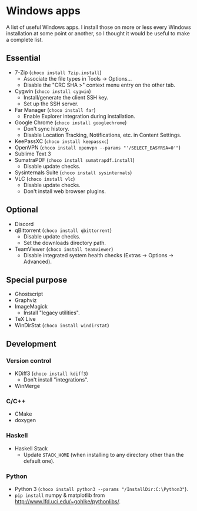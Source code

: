 Windows apps
============

A list of useful Windows apps.
I install those on more or less every Windows installation at some point or
another, so I thought it would be useful to make a complete list.

Essential
---------

* 7-Zip (`choco install 7zip.install`)
    * Associate the file types in Tools -> Options...
    * Disable the "CRC SHA >" context menu entry on the other tab.
* Cygwin (`choco install cygwin`)
    * Install/generate the client SSH key.
    * Set up the SSH server.
* Far Manager (`choco install far`)
    * Enable Explorer integration during installation.
* Google Chrome (`choco install googlechrome`)
    * Don't sync history.
    * Disable Location Tracking, Notifications, etc. in Content Settings.
* KeePassXC (`choco install keepassxc`)
* OpenVPN (`choco install openvpn --params "'/SELECT_EASYRSA=0'"`)
* Sublime Text 3
* SumatraPDF (`choco install sumatrapdf.install`)
    * Disable update checks.
* Sysinternals Suite (`choco install sysinternals`)
* VLC (`choco install vlc`)
    * Disable update checks.
    * Don't install web browser plugins.

Optional
--------

* Discord
* qBittorrent (`choco install qbittorrent`)
    * Disable update checks.
    * Set the downloads directory path.
* TeamViewer (`choco install teamviewer`)
    * Disable integrated system health checks (Extras -> Options -> Advanced).

Special purpose
---------------

* Ghostscript
* Graphviz
* ImageMagick
    * Install "legacy utilities".
* TeX Live
* WinDirStat (`choco install windirstat`)

Development
-----------

### Version control

* KDiff3 (`choco install kdiff3`)
    * Don't install "integrations".
* WinMerge

### C/C++

* CMake
* doxygen

### Haskell

* Haskell Stack
    * Update `STACK_HOME` (when installing to any directory other than the
default one).

### Python

* Python 3 (`choco install python3 --params "/InstallDir:C:\Python3"`).
* `pip install` numpy & matplotlib from
http://www.lfd.uci.edu/~gohlke/pythonlibs/.

